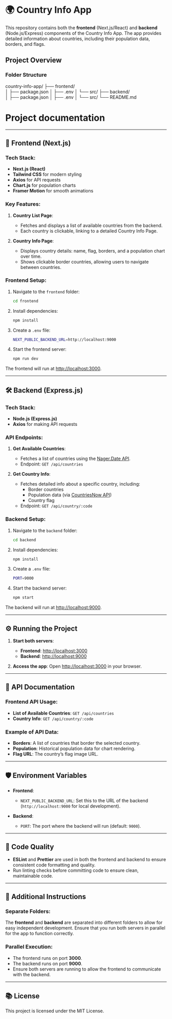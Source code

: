 # 🌍 Country Info App

This repository contains both the **frontend** (Next.js/React) and **backend** (Node.js/Express) components of the Country Info App. The app provides detailed information about countries, including their population data, borders, and flags.

## Project Overview

### Folder Structure

country-info-app/
├── frontend/             
│   ├── package.json
│   ├── .env
│   └── src/
├── backend/            
│   ├── package.json
│   ├── .env
│   └── src/
└── README.md           

# Project documentation


---

## 🚀 Frontend (Next.js)

### Tech Stack:
- **Next.js (React)**
- **Tailwind CSS** for modern styling
- **Axios** for API requests
- **Chart.js** for population charts
- **Framer Motion** for smooth animations

### Key Features:
1. **Country List Page**:
    - Fetches and displays a list of available countries from the backend.
    - Each country is clickable, linking to a detailed Country Info Page.

2. **Country Info Page**:
    - Displays country details: name, flag, borders, and a population chart over time.
    - Shows clickable border countries, allowing users to navigate between countries.

### Frontend Setup:

1. Navigate to the `frontend` folder:
    ```bash
    cd frontend
    ```

2. Install dependencies:
    ```bash
    npm install
    ```

3. Create a `.env` file:
    ```bash
    NEXT_PUBLIC_BACKEND_URL=http://localhost:9000
    ```

4. Start the frontend server:
    ```bash
    npm run dev
    ```

The frontend will run at [http://localhost:3000](http://localhost:3000).

---

## 🛠 Backend (Express.js)

### Tech Stack:
- **Node.js (Express.js)**
- **Axios** for making API requests

### API Endpoints:
1. **Get Available Countries**:
    - Fetches a list of countries using the [Nager.Date API](https://date.nager.at/api/v3/AvailableCountries).
    - Endpoint: `GET /api/countries`

2. **Get Country Info**:
    - Fetches detailed info about a specific country, including:
        - Border countries
        - Population data (via [CountriesNow API](https://countriesnow.space/))
        - Country flag
    - Endpoint: `GET /api/country/:code`

### Backend Setup:

1. Navigate to the `backend` folder:
    ```bash
    cd backend
    ```

2. Install dependencies:
    ```bash
    npm install
    ```

3. Create a `.env` file:
    ```bash
    PORT=9000
    ```

4. Start the backend server:
    ```bash
    npm start
    ```

The backend will run at [http://localhost:9000](http://localhost:9000).

---

## ⚙️ Running the Project

1. **Start both servers**:
   - **Frontend**: [http://localhost:3000](http://localhost:3000)
   - **Backend**: [http://localhost:9000](http://localhost:9000)
   
2. **Access the app**: Open [http://localhost:3000](http://localhost:3000) in your browser.

---

## 📑 API Documentation

### Frontend API Usage:
- **List of Available Countries**: `GET /api/countries`
- **Country Info**: `GET /api/country/:code`

### Example of API Data:
- **Borders**: A list of countries that border the selected country.
- **Population**: Historical population data for chart rendering.
- **Flag URL**: The country’s flag image URL.

---

## 🛡 Environment Variables

- **Frontend**: 
    - `NEXT_PUBLIC_BACKEND_URL`: Set this to the URL of the backend (`http://localhost:9000` for local development).
    
- **Backend**:
    - `PORT`: The port where the backend will run (default: `9000`).

---

## 📝 Code Quality

- **ESLint** and **Prettier** are used in both the frontend and backend to ensure consistent code formatting and quality.
- Run linting checks before committing code to ensure clean, maintainable code.

---

## 🔗 Additional Instructions

### Separate Folders:
The **frontend** and **backend** are separated into different folders to allow for easy independent development. Ensure that you run both servers in parallel for the app to function correctly.

### Parallel Execution:
- The frontend runs on port **3000**.
- The backend runs on port **9000**.
- Ensure both servers are running to allow the frontend to communicate with the backend.

---

## 📚 License

This project is licensed under the MIT License.
